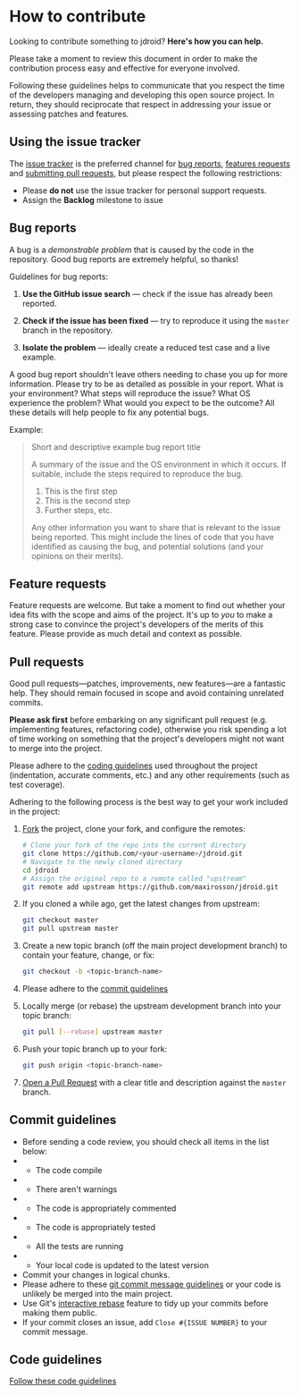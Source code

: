 How to contribute
======

Looking to contribute something to jdroid? **Here's how you can help.**

Please take a moment to review this document in order to make the contribution
process easy and effective for everyone involved.

Following these guidelines helps to communicate that you respect the time of
the developers managing and developing this open source project. In return,
they should reciprocate that respect in addressing your issue or assessing
patches and features.


## Using the issue tracker

The [issue tracker](https://github.com/maxirosson/jdroid/issues) is
the preferred channel for [bug reports](#bug-reports), [features requests](#feature-requests)
and [submitting pull requests](#pull-requests), but please respect the following
restrictions:

* Please **do not** use the issue tracker for personal support requests.
* Assign the **Backlog** milestone to issue


## Bug reports

A bug is a _demonstrable problem_ that is caused by the code in the repository.
Good bug reports are extremely helpful, so thanks!

Guidelines for bug reports:

1. **Use the GitHub issue search** &mdash; check if the issue has already been
   reported.

2. **Check if the issue has been fixed** &mdash; try to reproduce it using the `master` branch in the repository.

3. **Isolate the problem** &mdash; ideally create a reduced test
   case and a live example.


A good bug report shouldn't leave others needing to chase you up for more
information. Please try to be as detailed as possible in your report. What is
your environment? What steps will reproduce the issue? What OS
experience the problem? What
would you expect to be the outcome? All these details will help people to fix
any potential bugs.

Example:

> Short and descriptive example bug report title
>
> A summary of the issue and the OS environment in which it occurs. If
> suitable, include the steps required to reproduce the bug.
>
> 1. This is the first step
> 2. This is the second step
> 3. Further steps, etc.
>
> Any other information you want to share that is relevant to the issue being
> reported. This might include the lines of code that you have identified as
> causing the bug, and potential solutions (and your opinions on their
> merits).


## Feature requests

Feature requests are welcome. But take a moment to find out whether your idea
fits with the scope and aims of the project. It's up to *you* to make a strong
case to convince the project's developers of the merits of this feature. Please
provide as much detail and context as possible.


## Pull requests

Good pull requests—patches, improvements, new features—are a fantastic
help. They should remain focused in scope and avoid containing unrelated
commits.

**Please ask first** before embarking on any significant pull request (e.g.
implementing features, refactoring code),
otherwise you risk spending a lot of time working on something that the
project's developers might not want to merge into the project.

Please adhere to the [coding guidelines](#code-guidelines) used throughout the
project (indentation, accurate comments, etc.) and any other requirements
(such as test coverage).

Adhering to the following process is the best way to get your work
included in the project:

1. [Fork](http://help.github.com/fork-a-repo/) the project, clone your fork,
   and configure the remotes:

   ```bash
   # Clone your fork of the repo into the current directory
   git clone https://github.com/<your-username>/jdroid.git
   # Navigate to the newly cloned directory
   cd jdroid
   # Assign the original repo to a remote called "upstream"
   git remote add upstream https://github.com/maxirosson/jdroid.git
   ```

2. If you cloned a while ago, get the latest changes from upstream:

   ```bash
   git checkout master
   git pull upstream master
   ```

3. Create a new topic branch (off the main project development branch) to
   contain your feature, change, or fix:

   ```bash
   git checkout -b <topic-branch-name>
   ```

4. Please adhere to the [commit guidelines](#commit-guidelines)

5. Locally merge (or rebase) the upstream development branch into your topic branch:

   ```bash
   git pull [--rebase] upstream master
   ```

6. Push your topic branch up to your fork:

   ```bash
   git push origin <topic-branch-name>
   ```

7. [Open a Pull Request](https://help.github.com/articles/using-pull-requests/)
    with a clear title and description against the `master` branch.


## Commit guidelines

* Before sending a code review, you should check all items in the list below:
* * The code compile
* * There aren't warnings
* * The code is appropriately commented
* * The code is appropriately tested
* * All the tests are running
* * Your local code is updated to the latest version
* Commit your changes in logical chunks. 
* Please adhere to these [git commit message guidelines](http://tbaggery.com/2008/04/19/a-note-about-git-commit-messages.html)
or your code is unlikely be merged into the main project. 
* Use Git's [interactive rebase](https://help.github.com/articles/interactive-rebase)
feature to tidy up your commits before making them public. 
* If your commit closes an issue, add `Close #{ISSUE NUMBER}` to your commit message.

## Code guidelines

[Follow these code guidelines](https://docs.google.com/document/d/1XfkrzP9qLWweChHOknyH4AlCkprrntydJXV8nkhJ6FI/edit)


